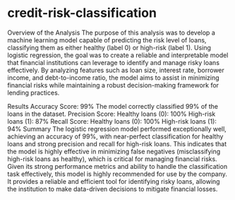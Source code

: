 # credit-risk-classification
Overview of the Analysis
The purpose of this analysis was to develop a machine learning model capable of predicting the risk level of loans, classifying them as either healthy (label 0) or high-risk (label 1). Using logistic regression, the goal was to create a reliable and interpretable model that financial institutions can leverage to identify and manage risky loans effectively. By analyzing features such as loan size, interest rate, borrower income, and debt-to-income ratio, the model aims to assist in minimizing financial risks while maintaining a robust decision-making framework for lending practices.

Results
Accuracy Score: 99%
The model correctly classified 99% of the loans in the dataset.
Precision Score:
Healthy loans (0): 100%
High-risk loans (1): 87%
Recall Score:
Healthy loans (0): 100%
High-risk loans (1): 94%
Summary
The logistic regression model performed exceptionally well, achieving an accuracy of 99%, with near-perfect classification for healthy loans and strong precision and recall for high-risk loans. This indicates that the model is highly effective in minimizing false negatives (misclassifying high-risk loans as healthy), which is critical for managing financial risks. Given its strong performance metrics and ability to handle the classification task effectively, this model is highly recommended for use by the company. It provides a reliable and efficient tool for identifying risky loans, allowing the institution to make data-driven decisions to mitigate financial losses.














